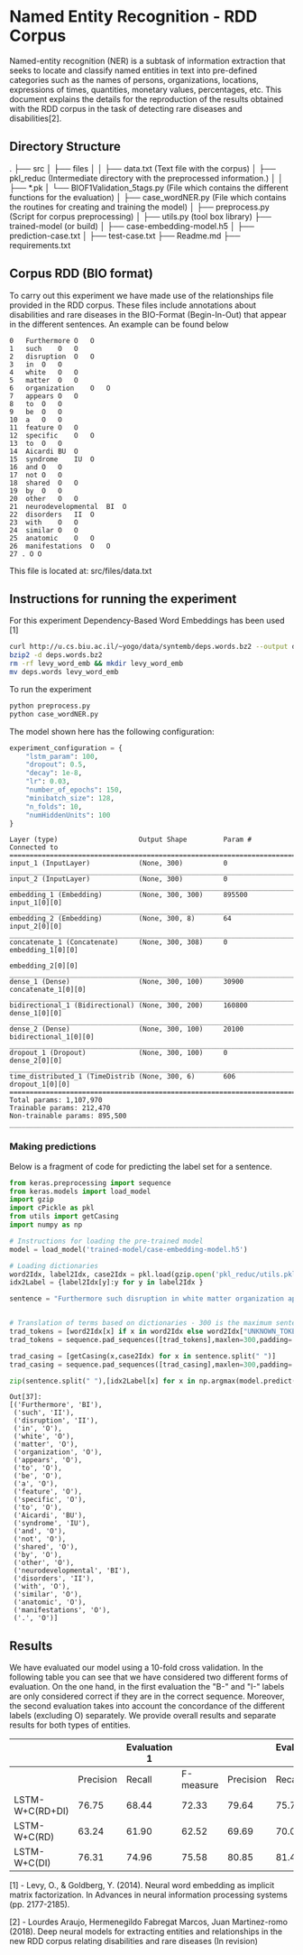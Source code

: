 # Named Entity Recognition - RDD Corpus
Named-entity recognition (NER) is a subtask of information extraction that seeks to locate and classify named entities in text into pre-defined categories such as the names of persons, organizations, locations, expressions of times, quantities, monetary values, percentages, etc. This document explains the details for the reproduction of the results obtained with the RDD corpus in the task of detecting rare diseases and disabilities[2].

## Directory Structure
.
├── src 
│   ├── files
│   │   ├── data.txt (Text file with the corpus)
│   ├── pkl_reduc (Intermediate directory with the preprocessed information.)
│   │   ├── *.pk 
│   └── BIOF1Validation_5tags.py (File which contains the different functions for the evaluation)
│   ├── case_wordNER.py (File which contains the routines for creating and training the model)
│   ├── preprocess.py (Script for corpus preprocessing)
│   ├── utils.py (tool box library)
├── trained-model (or build)
│   ├── case-embedding-model.h5
│   ├── prediction-case.txt
│   ├── test-case.txt
├── Readme.md
├── requirements.txt


## Corpus RDD (BIO format)
To carry out this experiment we have made use of the relationships file provided in the RDD corpus. These files include annotations about disabilities and rare diseases in the BIO-Format (Begin-In-Out) that appear in the different sentences. An example can be found below
```
0	Furthermore	O	O
1	such	O	O
2	disruption	O	O
3	in	O	O
4	white	O	O
5	matter	O	O
6	organization	O	O
7	appears	O	O
8	to	O	O
9	be	O	O
10	a	O	O
11	feature	O	O
12	specific	O	O
13	to	O	O
14	Aicardi	BU	O
15	syndrome	IU	O
16	and	O	O
17	not	O	O
18	shared	O	O
19	by	O	O
20	other	O	O
21	neurodevelopmental	BI	O
22	disorders	II	O
23	with	O	O
24	similar	O	O
25	anatomic	O	O
26	manifestations	O	O
27 . O O
```
This file is located at: src/files/data.txt




## Instructions for running the experiment

For this experiment Dependency-Based Word Embeddings has been used [1]
```bash
curl http://u.cs.biu.ac.il/~yogo/data/syntemb/deps.words.bz2 --output deps.words.bz2
bzip2 -d deps.words.bz2
rm -rf levy_word_emb && mkdir levy_word_emb
mv deps.words levy_word_emb
```
To run the experiment
```bash
python preprocess.py
python case_wordNER.py
```
The model shown here has the following configuration:
```python
experiment_configuration = {
    "lstm_param": 100,
    "dropout": 0.5,
    "decay": 1e-8,
    "lr": 0.03,
    "number_of_epochs": 150,
    "minibatch_size": 128,
    "n_folds": 10,
    "numHiddenUnits": 100
}
```
```
Layer (type)                    Output Shape         Param #     Connected to                     
==================================================================================================
input_1 (InputLayer)            (None, 300)          0                                            
__________________________________________________________________________________________________
input_2 (InputLayer)            (None, 300)          0                                            
__________________________________________________________________________________________________
embedding_1 (Embedding)         (None, 300, 300)     895500      input_1[0][0]                    
__________________________________________________________________________________________________
embedding_2 (Embedding)         (None, 300, 8)       64          input_2[0][0]                    
__________________________________________________________________________________________________
concatenate_1 (Concatenate)     (None, 300, 308)     0           embedding_1[0][0]                
                                                                 embedding_2[0][0]                
__________________________________________________________________________________________________
dense_1 (Dense)                 (None, 300, 100)     30900       concatenate_1[0][0]              
__________________________________________________________________________________________________
bidirectional_1 (Bidirectional) (None, 300, 200)     160800      dense_1[0][0]                    
__________________________________________________________________________________________________
dense_2 (Dense)                 (None, 300, 100)     20100       bidirectional_1[0][0]            
__________________________________________________________________________________________________
dropout_1 (Dropout)             (None, 300, 100)     0           dense_2[0][0]                    
__________________________________________________________________________________________________
time_distributed_1 (TimeDistrib (None, 300, 6)       606         dropout_1[0][0]                  
==================================================================================================
Total params: 1,107,970
Trainable params: 212,470
Non-trainable params: 895,500
__________________________________________________________________________________________________
```

### Making predictions
Below is a fragment of code for predicting the label set for a sentence.
```python
from keras.preprocessing import sequence
from keras.models import load_model
import gzip
import cPickle as pkl
from utils import getCasing
import numpy as np

# Instructions for loading the pre-trained model
model = load_model('trained-model/case-embedding-model.h5')

# Loading dictionaries
word2Idx, label2Idx, case2Idx = pkl.load(gzip.open('pkl_reduc/utils.pkl.gz', 'rb'))
idx2Label = {label2Idx[y]:y for y in label2Idx }

sentence = "Furthermore such disruption in white matter organization appears to be a feature specific to Aicardi syndrome and not shared by other neurodevelopmental disorders with similar anatomic manifestations ."


# Translation of terms based on dictionaries - 300 is the maximum sentence length allowed by the experiment
trad_tokens = [word2Idx[x] if x in word2Idx else word2Idx["UNKNOWN_TOKEN"] for x in sentence.split(" ")]
trad_tokens = sequence.pad_sequences([trad_tokens],maxlen=300,padding='post',value=word2Idx["PADDING_TOKEN"])

trad_casing = [getCasing(x,case2Idx) for x in sentence.split(" ")]
trad_casing = sequence.pad_sequences([trad_casing],maxlen=300,padding='post',value=word2Idx["PADDING_TOKEN"])

zip(sentence.split(" "),[idx2Label[x] for x in np.argmax(model.predict([trad_tokens,trad_casing], verbose=0), axis=2)[0]][:len(sentence.split(" "))])
```

```
Out[37]: 
[('Furthermore', 'BI'),
 ('such', 'II'),
 ('disruption', 'II'),
 ('in', 'O'),
 ('white', 'O'),
 ('matter', 'O'),
 ('organization', 'O'),
 ('appears', 'O'),
 ('to', 'O'),
 ('be', 'O'),
 ('a', 'O'),
 ('feature', 'O'),
 ('specific', 'O'),
 ('to', 'O'),
 ('Aicardi', 'BU'),
 ('syndrome', 'IU'),
 ('and', 'O'),
 ('not', 'O'),
 ('shared', 'O'),
 ('by', 'O'),
 ('other', 'O'),
 ('neurodevelopmental', 'BI'),
 ('disorders', 'II'),
 ('with', 'O'),
 ('similar', 'O'),
 ('anatomic', 'O'),
 ('manifestations', 'O'),
 ('.', 'O')]
```

## Results

We have evaluated our model using a 10-fold cross validation. In the following table you can see that we have considered two different forms of evaluation. On the one hand, in the first evaluation the "B-" and "I-" labels are only considered correct if they are in the correct sequence. Moreover, the second evaluation takes into account the concordance of the different labels (excluding O) separately. We provide overall results and separate results for both types of entities.

|                 	|           	| Evaluation 1 	|           	|           	| Evaluation 2 	|           	|
|-----------------	|-----------	|--------------	|-----------	|-----------	|--------------	|-----------	|
|                 	| Precision 	| Recall       	| F-measure 	| Precision 	| Recall       	| F-measure 	|
| LSTM-W+C(RD+DI) 	| 76.75     	| 68.44        	| 72.33     	| 79.64     	| 75.79        	| 77.65     	|
| LSTM-W+C(RD)    	| 63.24     	| 61.90        	| 62.52     	| 69.69     	| 70.03        	| 69.81     	|
| LSTM-W+C(DI)    	| 76.31     	| 74.96        	| 75.58     	| 80.85     	| 81.44        	| 81.11     	|


[1] - Levy, O., & Goldberg, Y. (2014). Neural word embedding as implicit matrix factorization. In Advances in neural information processing systems (pp. 2177-2185).

[2] -  Lourdes Araujo, Hermenegildo Fabregat Marcos, Juan Martinez-romo (2018). Deep neural models for extracting entities and relationships in the new RDD corpus relating disabilities and rare diseases (In revision)
